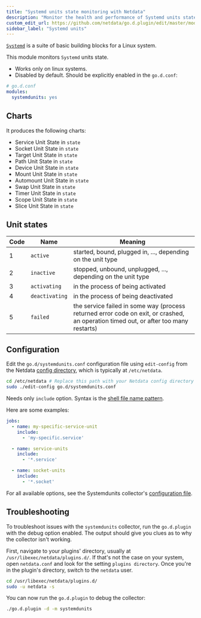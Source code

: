 ```yaml
---
title: "Systemd units state monitoring with Netdata"
description: "Monitor the health and performance of Systemd units states with zero configuration, per-second metric granularity, and interactive visualizations."
custom_edit_url: https://github.com/netdata/go.d.plugin/edit/master/modules/systemdunits/README.md
sidebar_label: "Systemd units"
---
```




[`Systemd`](https://www.freedesktop.org/wiki/Software/systemd/) is a suite of basic building blocks for a Linux system.

This module monitors `Systemd` units state.

- Works only on linux systems.
- Disabled by default. Should be explicitly enabled in the `go.d.conf`:

```yaml
# go.d.conf
modules:
  systemdunits: yes
```

## Charts

It produces the following charts:

- Service Unit State in `state`
- Socket Unit State in `state`
- Target Unit State in `state`
- Path Unit State in `state`
- Device Unit State in `state`
- Mount Unit State in `state`
- Automount Unit State in `state`
- Swap Unit State in `state`
- Timer Unit State in `state`
- Scope Unit State in `state`
- Slice Unit State in `state`

## Unit states

| Code | Name           | Meaning                                                                                                                              |
|------|----------------|--------------------------------------------------------------------------------------------------------------------------------------|
| 1    | `active`       | started, bound, plugged in, ..., depending on the unit type                                                                          |
| 2    | `inactive`     | stopped, unbound, unplugged, ..., depending on the unit type                                                                         |
| 3    | `activating`   | in the process of being activated                                                                                                    |
| 4    | `deactivating` | in the process of being deactivated                                                                                                  |
| 5    | `failed`       | the service failed in some way (process returned error code on exit, or crashed, an operation timed out, or after too many restarts) |

## Configuration

Edit the `go.d/systemdunits.conf` configuration file using `edit-config` from the
Netdata [config directory](/docs/configure/nodes), which is typically at `/etc/netdata`.

```bash
cd /etc/netdata # Replace this path with your Netdata config directory
sudo ./edit-config go.d/systemdunits.conf
```

Needs only `include` option. Syntax is the [shell file name pattern](https://golang.org/pkg/path/filepath/#Match).

Here are some examples:

```yaml
jobs:
  - name: my-specific-service-unit
    include:
      - 'my-specific.service'

  - name: service-units
    include:
      - '*.service'

  - name: socket-units
    include:
      - '*.socket'
```

For all available options, see the Systemdunits
collector's [configuration file](https://github.com/netdata/go.d.plugin/blob/master/config/go.d/systemdunits.conf).

## Troubleshooting

To troubleshoot issues with the `systemdunits` collector, run the `go.d.plugin` with the debug option enabled. The
output should give you clues as to why the collector isn't working.

First, navigate to your plugins' directory, usually at `/usr/libexec/netdata/plugins.d/`. If that's not the case on your
system, open `netdata.conf` and look for the setting `plugins directory`. Once you're in the plugin's directory, switch
to the `netdata` user.

```bash
cd /usr/libexec/netdata/plugins.d/
sudo -u netdata -s
```

You can now run the `go.d.plugin` to debug the collector:

```bash
./go.d.plugin -d -m systemdunits
```

